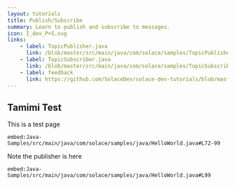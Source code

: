 ```yaml
---
layout: tutorials
title: Publish/Subscribe
summary: Learn to publish and subscribe to messages.
icon: I_dev_P+S.svg
links:
    - label: TopicPublisher.java
      link: /blob/master/src/main/java/com/solace/samples/TopicPublisher.java
    - label: TopicSubscriber.java
      link: /blob/master/src/main/java/com/solace/samples/TopicSubscriber.java
    - label: feedback
      link: https://github.com/SolaceDev/solace-dev-tutorials/blob/master/src/pages/tutorials/java/publish-subscribe.md
---
```


## Tamimi Test

This is a test page


`embed:Java-Samples/src/main/java/com/solace/samples/java/HelloWorld.java#L72-99`

Note the publisher is here


`embed:Java-Samples/src/main/java/com/solace/samples/java/HelloWorld.java#L99`
